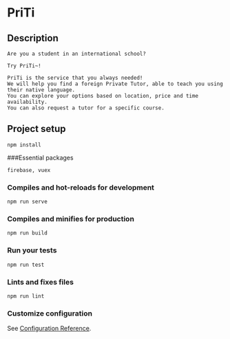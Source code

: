 # PriTi

## Description 
```
Are you a student in an international school?

Try PriTi~!

PriTi is the service that you always needed!
We will help you find a foreign Private Tutor, able to teach you using their native language.
You can explore your options based on location, price and time availability. 
You can also request a tutor for a specific course.
```

## Project setup
```
npm install
```
###Essential packages 
```
firebase, vuex
```

### Compiles and hot-reloads for development
```
npm run serve
```

### Compiles and minifies for production
```
npm run build
```

### Run your tests
```
npm run test
```

### Lints and fixes files
```
npm run lint
```

### Customize configuration
See [Configuration Reference](https://cli.vuejs.org/config/).
